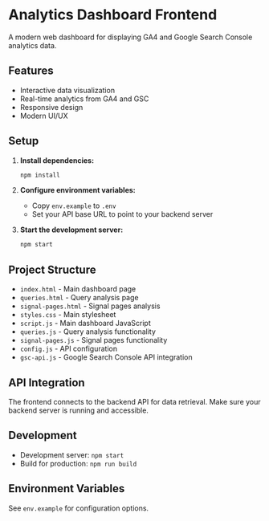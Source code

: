 # Analytics Dashboard Frontend

A modern web dashboard for displaying GA4 and Google Search Console analytics data.

## Features

- Interactive data visualization
- Real-time analytics from GA4 and GSC
- Responsive design
- Modern UI/UX

## Setup

1. **Install dependencies:**
   ```bash
   npm install
   ```

2. **Configure environment variables:**
   - Copy `env.example` to `.env`
   - Set your API base URL to point to your backend server

3. **Start the development server:**
   ```bash
   npm start
   ```

## Project Structure

- `index.html` - Main dashboard page
- `queries.html` - Query analysis page
- `signal-pages.html` - Signal pages analysis
- `styles.css` - Main stylesheet
- `script.js` - Main dashboard JavaScript
- `queries.js` - Query analysis functionality
- `signal-pages.js` - Signal pages functionality
- `config.js` - API configuration
- `gsc-api.js` - Google Search Console API integration

## API Integration

The frontend connects to the backend API for data retrieval. Make sure your backend server is running and accessible.

## Development

- Development server: `npm start`
- Build for production: `npm run build`

## Environment Variables

See `env.example` for configuration options.